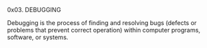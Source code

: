 0x03. DEBUGGING

Debugging is the process of finding and resolving bugs (defects or problems that prevent correct operation) within computer programs, software, or systems.

